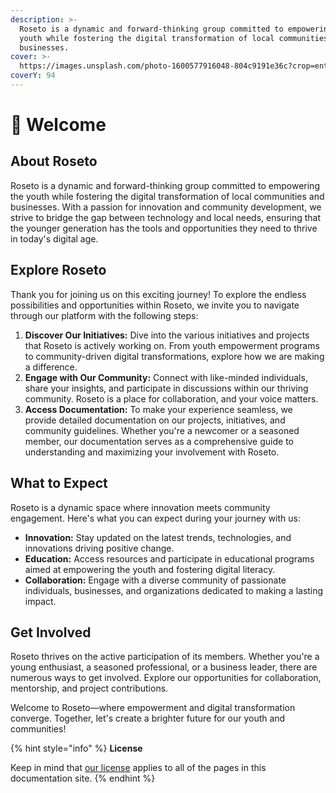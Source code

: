 ```yaml
---
description: >-
  Roseto is a dynamic and forward-thinking group committed to empowering the
  youth while fostering the digital transformation of local communities and
  businesses.
cover: >-
  https://images.unsplash.com/photo-1600577916048-804c9191e36c?crop=entropy&cs=srgb&fm=jpg&ixid=M3wxOTcwMjR8MHwxfHNlYXJjaHwyfHx3ZWxjb21lfGVufDB8fHx8MTcwNjIyMzAwMnww&ixlib=rb-4.0.3&q=85
coverY: 94
---
```


# 👋 Welcome

## About Roseto

Roseto is a dynamic and forward-thinking group committed to empowering the youth while fostering the digital transformation of local communities and businesses. With a passion for innovation and community development, we strive to bridge the gap between technology and local needs, ensuring that the younger generation has the tools and opportunities they need to thrive in today's digital age.

## Explore Roseto

Thank you for joining us on this exciting journey! To explore the endless possibilities and opportunities within Roseto, we invite you to navigate through our platform with the following steps:

1. **Discover Our Initiatives:** Dive into the various initiatives and projects that Roseto is actively working on. From youth empowerment programs to community-driven digital transformations, explore how we are making a difference.
2. **Engage with Our Community:** Connect with like-minded individuals, share your insights, and participate in discussions within our thriving community. Roseto is a place for collaboration, and your voice matters.
3. **Access Documentation:** To make your experience seamless, we provide detailed documentation on our projects, initiatives, and community guidelines. Whether you're a newcomer or a seasoned member, our documentation serves as a comprehensive guide to understanding and maximizing your involvement with Roseto.

## **What to Expect**

Roseto is a dynamic space where innovation meets community engagement. Here's what you can expect during your journey with us:

* **Innovation:** Stay updated on the latest trends, technologies, and innovations driving positive change.
* **Education:** Access resources and participate in educational programs aimed at empowering the youth and fostering digital literacy.
* **Collaboration:** Engage with a diverse community of passionate individuals, businesses, and organizations dedicated to making a lasting impact.

## **Get Involved**

Roseto thrives on the active participation of its members. Whether you're a young enthusiast, a seasoned professional, or a business leader, there are numerous ways to get involved. Explore our opportunities for collaboration, mentorship, and project contributions.

Welcome to Roseto—where empowerment and digital transformation converge. Together, let's create a brighter future for our youth and communities!

{% hint style="info" %}
**License**

Keep in mind that [our license](https://roseto.space/license) applies to all of the pages in this documentation site.
{% endhint %}
